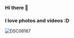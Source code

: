 ### Hi there 👋
### I love photos and videos :D 


![DSC06167](https://user-images.githubusercontent.com/72950188/106759321-3cb93e80-65f8-11eb-8d12-3758a9fa8c46.jpg)

<!--
**JcBonassin/JcBonassin** is a ✨ _special_ ✨ repository because its `README.md` (this file) appears on your GitHub profile.


